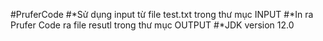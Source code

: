  #PruferCode
 #*Sử dụng input từ file test.txt trong thư mục INPUT
 #*In ra Prufer Code ra file resutl trong thư mục OUTPUT
 #*JDK version 12.0
